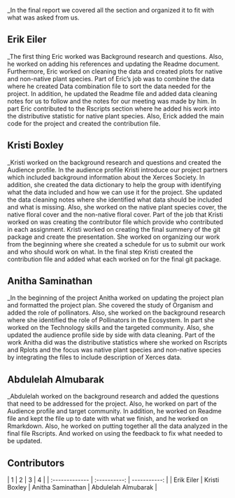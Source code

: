 _In the final report we covered all the section and organized it to fit with what was asked from us.
## Erik Eiler
_The first thing Eric worked was Background research and questions.  Also, he worked on adding his references and updating the Readme document. Furthermore, Eric worked on cleaning the data and created plots for native and non-native plant species. Part of Eric’s job was to combine the data where he created Data combination file to sort the data needed for the project. In addition, he updated the Readme file and added data cleaning notes for us to follow and the notes for our meeting was made by him. In part Eric contributed to the Rscripts section where he added his work into the distributive statistic for native plant species. Also, Erick added the main code for the project and created the contribution file. 
 
 ## Kristi Boxley 
_Kristi worked on the background research and questions and created the Audience profile. In the audience profile Kristi introduce our project partners which included background information about the Xerces Society. In addition, she created the data dictionary to help the group with identifying what the data included and how we can use it for the project. She updated the data cleaning notes where she identified what data should be included and what is missing. Also, she worked on the native plant species cover, the native floral cover and the non-native floral cover. Part of the job that Kristi worked on was creating the contributor file which provide who contributed in each assignment. Kristi worked on creating the final summery of the git package and create the presentation. She worked on organizing our work from the beginning where she created a schedule for us to submit our work and who should work on what. In the final step Kristi created the contribution file and added what each worked on for the final git package.

## Anitha Saminathan
_In the beginning of the project Anitha worked on updating the project plan and formatted the project plan. She covered the study of Organism and added the role of pollinators. Also, she worked on the background research where she identified the role of Pollinators in the Ecosystem. In part she worked on the Technology skills and the targeted community. Also, she updated the audience profile side by side with data cleaning. Part of the work Anitha did was the distributive statistics where she worked on Rscripts and Rplots and the focus was native plant species and non-native species by integrating the files to include description of Xerces data.

## Abdulelah Almubarak
_Abdulelah worked on the background research and added the questions that need to be addressed for the project. Also, he worked on part of the Audience profile and target community. In addition, he worked on Readme file and kept the file up to date with what we finish, and he worked on Rmarkdown.  Also, he worked on putting together all the data analyzed in the final file Rscripts. And worked on using the feedback to fix what needed to be updated. 

## Contributors  
|    1       |     2     |    3     |    4    |
| :------------- | :----------: | -----------: |
|  Erik Eiler | Kristi Boxley   | Anitha Saminathan   | Abdulelah Almubarak |

